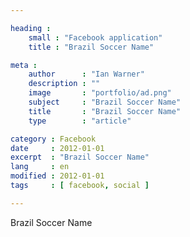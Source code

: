 ```yaml
---

heading :
    small : "Facebook application"
    title : "Brazil Soccer Name"

meta :
    author      : "Ian Warner"
    description : ""
    image       : "portfolio/ad.png"
    subject     : "Brazil Soccer Name"
    title       : "Brazil Soccer Name"
    type        : "article"

category : Facebook
date     : 2012-01-01
excerpt  : "Brazil Soccer Name"
lang     : en
modified : 2012-01-01
tags     : [ facebook, social ]

---
```


Brazil Soccer Name